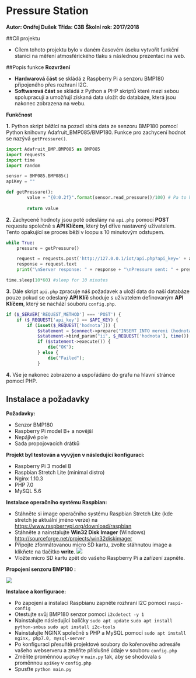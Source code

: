 # Pressure Station
 **Autor: Ondřej Dušek**
 **Třída: C3B**
 **Školní rok: 2017/2018**
 
 ##Cíl projektu
 
- Cílem tohoto projektu bylo v daném časovém úseku vytvořit funkční stanici na měření atmosférického tlaku s následnou prezentací na web.

##Popis funkce
**Rozvržení**
- **Hardwarová část** se skládá z Raspberry Pi a senzoru BMP180 připojeného přes rozhraní I2C.
- **Softwarová část** se skládá z Python a PHP skriptů které mezi sebou spolupracují a umožňují získaná data uložit do databáze, která jsou nakonec zobrazena na webu.

**Funkčnost**

**1.** Python skript běžící na pozadí sbírá data ze senzoru BMP180 pomocí Python knihovny Adafruit_BMP085/BMP180. Funkce pro zachycení hodnot se nazývá `getPressure()`.
```python
import Adafruit_BMP.BMP085 as BMP085
import requests
import time
import random

sensor = BMP085.BMP085()
apiKey = ""

def getPressure():
        value = "{0:0.2f}".format(sensor.read_pressure()/100) # Pa to hPa
		
        return value


```
**2.**  Zachycené hodnoty jsou poté odeslány na `api.php` pomocí **POST** requestu společně s **API Klíčem**, který byl dříve nastavený uživatelem. Tento opakující se proces běží v loopu s 10 minutovým odstupem.
```python
while True:
    pressure = getPressure()

    request = requests.post('http://127.0.0.1/iot/api.php?api_key=' + apiKey + "&hodnota=" + pressure)
    response = request.text
    print("\nServer response: " + response + "\nPressure sent: " + pressure +  " hPa")

time.sleep(10*60) #sleep for 10 minutes
```
**3.** Dále skript `api.php` zpracuje náš požadavek a uloží data do naší databáze pouze pokud se odeslaný **API Klíč** shoduje s uživatelem definovaným **API Klíčem**, který se nachází souboru `config.php`.
```php
if ($_SERVER['REQUEST_METHOD'] === 'POST') {
    if ($_REQUEST['api_key'] == $API_KEY) {
        if (isset($_REQUEST['hodnota'])) {
            $statement = $connect->prepare("INSERT INTO mereni (hodnota,time) VALUES (?, ?)");
            $statement->bind_param("ii", $_REQUEST['hodnota'], time());
            if ($statement->execute()) {
                die("OK");
            } else {
                die("Failed");
            }
```
**4.** Vše je nakonec zobrazeno a uspořádáno do grafu na hlavní stránce pomocí PHP.



## Instalace a požadavky
**Požadavky:**

- Senzor BMP180
- Raspberry Pi model B+ a novější
- Nepájivé pole
- Sada propojovacích drátků


**Projekt byl testován a vyvýjen v následující konfiguraci:**
-  Raspberry Pi 3 model B
- Raspbian Stretch Lite (minimal distro)
- Nginx 1.10.3
- PHP 7.0
- MySQL 5.6

**Instalace operačního systému Raspbian:**
- Stáhněte si image operačního systému Raspbian Stretch Lite (kde stretch je aktuální jméno verze) na https://www.raspberrypi.org/download/raspbian
- Stáhněte a nainstalujte **Win32 Disk Imager** (Windows) http://sourceforge.net/projects/win32diskimager
- Připojte zformátovanou micro SD kartu, zvolte stáhnutou image a klikňete na tlačítko **write**.
![](https://i.imgur.com/CtL5P3K.png)
- Vložte micro SD kartu zpět do vašeho Raspberry Pi a zařízení zapněte.

**Propojení senzoru BMP180 :**

![](https://i.imgur.com/WE52kQO.png)

**Instalace a konfigurace:**
- Po zapojení a instalaci Raspbianu zapněte rozhraní I2C pomocí `raspi-config`
- Otestujte svůj BMP180 senzor pomocí `i2cdetect -y 1`
- Nainstalujte následující balíčky
`sudo apt update`
`sudo apt install python-smbus`
`sudo apt install i2c-tools`
- Nainstalujte NGINX společně s PHP a MySQL pomocí 
`sudo apt install nginx, php7.0, mysql-server`
- Po konfiguraci přesuňtě projektové soubory do kořenového adresáře vašeho webserveru a změňte příslušné údaje v souboru `config.php`
- Změňte proměnnou `apiKey` v `main.py` tak, aby se shodovala s proměnnou `apiKey` v `config.php`
- Spusťte `python main.py`